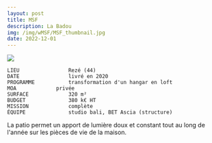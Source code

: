 ```yaml
---
layout: post
title: MSF
description: La Badou
img: /img/wMSF/MSF_thumbnail.jpg
date: 2022-12-01
---
```


<div clas="img_row">
    <img class="col three" src="{{ site.baseurl }}/img/wMSF/image1.jpg"/>
</div>

```
LIEU                Rezé (44)
DATE                livré en 2020
PROGRAMME           transformation d'un hangar en loft
MOA  		    privée
SURFACE             320 m²
BUDGET              380 k€ HT
MISSION             complète
ÉQUIPE              studio bali, BET Ascia (structure)
```

La patio permet un apport de lumière doux et constant tout au long de l'année sur les pièces de vie de la maison.

<div class="img_row">
	<img class="col three" src="{{ site.baseurl }}/img/wMSF/image2.jpg" alt="" title="example image"/>
</div>
<br>
<div class="img_row">
	<img class="col three" src="{{ site.baseurl }}/img/wMSF/image3.jpg" alt="" title="example image"/>
</div>
<br>
<div class="img_row">
	<img class="col three" src="{{ site.baseurl }}/img/wMSF/image4.jpg" alt="" title="example image"/>
</div>
<br>
<div class="img_row">
	<img class="col three" src="{{ site.baseurl }}/img/img/wMSF/image5.jpg" alt="" title="example image"/>
</div>
<br>
<div class="img_row">
	<img class="col three" src="{{ site.baseurl }}/img/wMSF/image6.jpg" alt="" title="example image"/>
</div>
<br>
<div class="img_row">
	<img class="col three" src="{{ site.baseurl }}/img/wMSF/image7.gif" alt="" title="example image"/>
</div>
<br>
<div class="img_row">
	<img class="col three" src="{{ site.baseurl }}/img/wGAR_MAISON/maison7.gif" alt="" title="example image"/>
</div>
